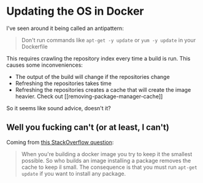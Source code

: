 # Updating the OS in Docker
I've seen around it being called an antipattern:

> Don't run commands like `apt-get -y update` or `yum -y update` in your Dockerfile

This requires crawling the repository index every time a build is run. This causes some inconveniences:
* The output of the build will change if the repositories change
* Refreshing the repositories takes time
* Refreshing the repositories creates a cache that will create the image heavier. Check out [[removing-package-manager-cache]]

So it seems like sound advice, doesn't it?

## Well you fucking can't (or at least, I can't)
Coming from [this StackOverflow question](https://askubuntu.com/questions/1050800/how-do-i-remove-the-apt-package-index):

> When you're building a docker image you try to keep it the smallest possible. So who builds an image installing a package removes the cache to keep il small. The consequence is that you must run `apt-get update` if you want to install any package.
